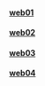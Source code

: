 #### [web01](/web/web01.md)

#### [web02](/web/web02.md)

#### [web03](/web/web03.md)

#### [web04](/web/web04.md)